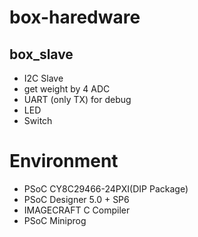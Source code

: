 box-haredware
=============

box_slave
---------
* I2C Slave
* get weight by 4 ADC
* UART (only TX) for debug
* LED
* Switch


Environment
===========
* PSoC CY8C29466-24PXI(DIP Package)
* PSoC Designer 5.0 + SP6
* IMAGECRAFT C Compiler
* PSoC Miniprog

